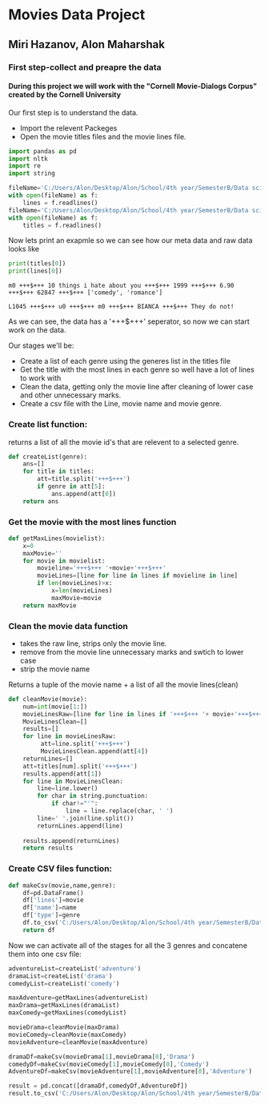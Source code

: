 
# Movies Data Project

## Miri Hazanov, Alon Maharshak

### First step-collect and preapre the data



#### During this project we will work with the "Cornell Movie-Dialogs Corpus" created by the Cornell University

Our first step is to understand the data.

* Import the relevent Packeges 
* Open the movie titles files and the movie lines file.


```python
import pandas as pd
import nltk
import re
import string 

fileName='C:/Users/Alon/Desktop/Alon/School/4th year/SemesterB/Data science/Project/Data/cornell movie-dialogs corpus/movie_lines.txt'
with open(fileName) as f:
    lines = f.readlines()
fileName='C:/Users/Alon/Desktop/Alon/School/4th year/SemesterB/Data science/Project/Data/cornell movie-dialogs corpus/movie_titles_metadata.txt'
with open(fileName) as f:
    titles = f.readlines()
```

Now lets print an exapmle so we can see how our meta data and raw data looks like


```python
print(titles[0])
print(lines[0])
```

    m0 +++$+++ 10 things i hate about you +++$+++ 1999 +++$+++ 6.90 +++$+++ 62847 +++$+++ ['comedy', 'romance']
    
    L1045 +++$+++ u0 +++$+++ m0 +++$+++ BIANCA +++$+++ They do not!
    
    

As we can see, the data has a '+++$+++' seperator, so now we can start work on the data.

Our stages we'll be:
* Create a list of each genre using the generes list in the titles file
* Get the title with the most lines in each genre so well have a lot of lines to work with
* Clean the data, getting only the movie line after cleaning of lower case and other unnecessary marks.
* Create a csv file with the Line, movie name and movie genre.

### Create list function:
returns a list of all the movie id's that are relevent to a selected genre.


```python
def createList(genre):
    ans=[]
    for title in titles:
        att=title.split('+++$+++')
        if genre in att[5]:
            ans.append(att[0])
    return ans
```

### Get the movie with the most lines function


```python
def getMaxLines(movielist):
    x=0
    maxMovie=''
    for movie in movielist:
        movieline='+++$+++ '+movie+'+++$+++'
        movieLines=[line for line in lines if movieline in line]
        if len(movieLines)>x:
            x=len(movieLines)
            maxMovie=movie
    return maxMovie
```

### Clean the movie data function

* takes the raw line, strips only the movie line.
* remove from the movie line unnecessary marks and swtich to lower case 
* strip the movie name 

Returns a tuple of the movie name + a list of all the movie lines(clean)


```python
def cleanMovie(movie):
    num=int(movie[1:])
    movieLinesRaw=[line for line in lines if '+++$+++ '+ movie+'+++$+++' in line]
    MovieLinesClean=[]
    results=[]
    for line in movieLinesRaw:
         att=line.split('+++$+++')
         MovieLinesClean.append(att[4])
    returnLines=[]
    att=titles[num].split('+++$+++')
    results.append(att[1])
    for line in MovieLinesClean:
        line=line.lower()
        for char in string.punctuation:
            if char!="'":
                line = line.replace(char, ' ')
        line=' '.join(line.split())
        returnLines.append(line)
    
    results.append(returnLines)
    return results
```

### Create CSV files function:


```python
def makeCsv(movie,name,genre):
    df=pd.DataFrame()
    df['lines']=movie
    df['name']=name
    df['type']=genre
    df.to_csv('C:/Users/Alon/Desktop/Alon/School/4th year/SemesterB/Data science/Project/Data/'+genre+'Lines.csv')
    return df
```

Now we can activate all of the stages for all the 3 genres and concatene them into one csv file:


```python
adventureList=createList('adventure') 
dramaList=createList('drama') 
comedyList=createList('comedy') 

maxAdventure=getMaxLines(adventureList)
maxDrama=getMaxLines(dramaList)
maxComedy=getMaxLines(comedyList)

movieDrama=cleanMovie(maxDrama)
movieComedy=cleanMovie(maxComedy)
movieAdventure=cleanMovie(maxAdventure)

dramaDf=makeCsv(movieDrama[1],movieDrama[0],'Drama')
comedyDf=makeCsv(movieComedy[1],movieComedy[0],'Comedy')
AdventureDf=makeCsv(movieAdventure[1],movieAdventure[0],'Adventure')

result = pd.concat([dramaDf,comedyDf,AdventureDf])
result.to_csv('C:/Users/Alon/Desktop/Alon/School/4th year/SemesterB/Data science/Project/Data/MoviesLines.csv')
```
